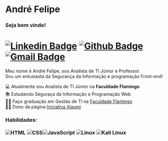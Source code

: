 # André Felipe </br>

### Seja bem vindo! </br>
# [![Linkedin Badge](https://img.shields.io/badge/-LinkedIn-0077B5?style=flat&logo=Linkedin&logoColor=white&link=https://www.linkedin.com/in/adrfelipe/)](https://www.linkedin.com/in/adrfelipe/) [![Github Badge](https://img.shields.io/badge/-Github-242A2D?style=flat&logo=Github&logoColor=white&link=https://github.com/adrfelipe)](https://github.com/adrfelipe) [![Gmail Badge](https://img.shields.io/badge/-adrfelipe.sz@gmail.com-c14438?style=flat-square&logo=Gmail&logoColor=white&link=mailto:adrfelipe.sz@gmail.com)](mailto:adrfelipe.sz@gmail.com)

Meu nome é André Felipe, sou Analista de TI Júnior e Professor.</br>
Sou um entusiasta da Segurança da Informação e programação Front-end!

💻 Atualmente sou Analista de TI Júnior na **Faculdade Flamingo**<br>
📚  Estudando Seguraça da Informação e Programação Web<br>
👨‍💻 Faço graduação em Gestão de TI na [Faculdade Flamingo](https://www.faculdadeflamingo.com.br/)<br>
🐱‍💻 Dono da página [Iniciativa Xiaomi](https://www.facebook.com/iniciativaxiaomi/)<br>


### Habilidades: <br/> <br/> ![HTML](https://img.shields.io/badge/-HTML-ff0d00?style=flat&logoColor=white&logo=html5) ![CSS](https://img.shields.io/badge/-CSS-196eff?style=flat&logoColor=white&logo=css3)![JavaScript](https://img.shields.io/badge/-JavaScript-ffdd19?style=flat&logoColor=white&logo=javascript) ![Linux](https://img.shields.io/badge/-Linux-black?style=flat&logo=linux) ![Kali Linux](https://img.shields.io/badge/-KaliLinux-black?style=flat&logo=linux)
<!--
**adrfelipe/adrfelipe** is a ✨ _special_ ✨ repository because its `README.md` (this file) appears on your GitHub profile.

Here are some ideas to get you started:

- 🔭 I’m currently working on ...
- 🌱 I’m currently learning ...
- 👯 I’m looking to collaborate on ...
- 🤔 I’m looking for help with ...
- 💬 Ask me about ...
- 📫 How to reach me: ...
- 😄 Pronouns: ...
- ⚡ Fun fact: ...
-->
